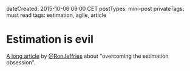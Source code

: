 dateCreated: 2015-10-06 09:00 CET
postTypes: mini-post
privateTags: must read
tags: estimation, agile, article

# Estimation is evil

[A long article][60] by [@RonJeffries] about "overcoming the estimation obsession".

[@RonJeffries]: https://twitter.com/RonJeffries
[60]: https://pragprog.com/magazines/2013-02/estimation-is-evil
